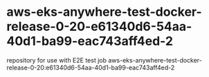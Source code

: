 # aws-eks-anywhere-test-docker-release-0-20-e61340d6-54aa-40d1-ba99-eac743aff4ed-2
repository for use with E2E test job aws-eks-anywhere-test-docker-release-0-20:e61340d6-54aa-40d1-ba99-eac743aff4ed-2
